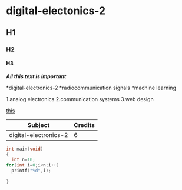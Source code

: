 # digital-electonics-2
## H1
### H2
#### H3
***All this text is important***

*digital-electronics-2
*radiocommunication signals
*machine learning

1.analog electronics
2.communication systems
3.web design

[this](
/HELLO.md)

| Subject | Credits |
| ------------- | ------------- |
| digital-electronics-2 | 6  |

```c
int main(void)
{
  int n=10;
for(int i=0;i<n;i++)
  printf("%d",i);
  
}
```
